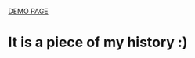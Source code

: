 [DEMO PAGE](https://danilshapilov.github.io/slider-for-fsd/first-attempt/)
# It is a piece of my history :)
